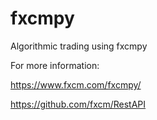 # fxcmpy
Algorithmic trading using fxcmpy</p>
For more information:</p>
https://www.fxcm.com/fxcmpy/</p>
https://github.com/fxcm/RestAPI

